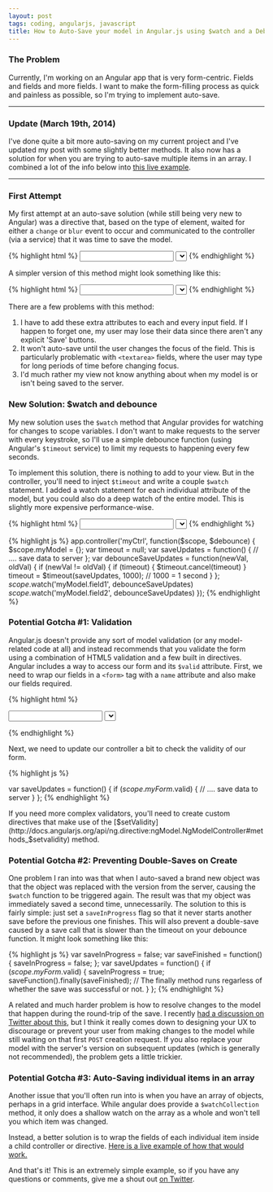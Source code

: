 ```yaml
---
layout: post
tags: coding, angularjs, javascript
title: How to Auto-Save your model in Angular.js using $watch and a Debounce function.
---
```


### The Problem

Currently, I'm working on an Angular app that is very form-centric. Fields and fields and more fields. I want to make the form-filling process as quick and painless as possible, so I'm trying to implement auto-save.

<!-- more -->

------

### Update (March 19th, 2014)

I've done quite a bit more auto-saving on my current project and I've updated my post with some slightly better methods. It also now has a solution for when you are trying to auto-save multiple items in an array. I combined a lot of the info below into [this live example](http://jsbin.com/xohugepe/1/edit?html,js,output).

------

### First Attempt

My first attempt at an auto-save solution (while still being very new to Angular) was a directive that, based on the type of element, waited for either a `change` or `blur` event to occur and communicated to the controller (via a service) that it was time to save the model.

{% highlight html %}
<input type='text' ng-model='myModel.field1' auto-save />
<select ng-model='myModel.field2' auto-save >...</select>
{% endhighlight %}

A simpler version of this method might look something like this:

{% highlight html %}
<input type='text' ng-model='myModel.field1' ng-blur='save()' />
<select ng-model='myModel.field2' ng-change='save()' >...</select> 
{% endhighlight %}

There are a few problems with this method:

1. I have to add these extra attributes to each and every input field. If I happen to forget one, my user may lose their data since there aren't any explicit 'Save' buttons.
2. It won't auto-save until the user changes the focus of the field. This is particularly problematic with `<textarea>` fields, where the user may type for long periods of time before changing focus.
3. I'd much rather my view not know anything about when my model is or isn't being saved to the server.

### New Solution: $watch and debounce

My new solution uses the `$watch` method that Angular provides for watching for changes to scope variables. I don't want to make requests to the server with every keystroke, so I'll use a simple debounce function (using Angular's `$timeout` service) to limit my requests to happening every few seconds.

To implement this solution, there is nothing to add to your view. But in the controller, you'll need to inject `$timeout` and write a couple `$watch` statement. I added a watch statement for each individual attribute of the model, but you could also do a deep watch of the entire model. This is slightly more expensive performance-wise.

{% highlight html %}
<input type='text' ng-model='myModel.field1' />
<select ng-model='myModel.field2'>...</select> 
{% endhighlight %}

{% highlight js %}
app.controller('myCtrl', function($scope, $debounce) {
  $scope.myModel = {};
  var timeout = null;
  var saveUpdates = function() {
    // .... save data to server
  };
  var debounceSaveUpdates = function(newVal, oldVal) {
    if (newVal != oldVal) {
      if (timeout) {
        $timeout.cancel(timeout)
      }
      timeout = $timeout(saveUpdates, 1000);  // 1000 = 1 second
    }
  };
  $scope.$watch('myModel.field1', debounceSaveUpdates)
  $scope.$watch('myModel.field2', debounceSaveUpdates)
});
{% endhighlight %}


### Potential Gotcha #1: Validation

Angular.js doesn't provide any sort of model validation (or any model-related code at all) and instead recommends that you validate the form using a combination of HTML5 validation and a few built in directives. Angular includes a way to access our form and its `$valid` attribute. First, we need to wrap our fields in a `<form>` tag with a `name` attribute and also make our fields required.

{% highlight html %}
<form name='myForm'>
  <input type='text' ng-model='myModel.field1' required />
  <select ng-model='myModel.field2' required>...</select> 
</form>
{% endhighlight %}

Next, we need to update our controller a bit to check the validity of our form.

{% highlight js %}

var saveUpdates = function() {
  if ($scope.myForm.$valid) {
    // .... save data to server
  }
};
{% endhighlight %}

If you need more complex validators, you'll need to create custom directives that make use of the [$setValidity](http://docs.angularjs.org/api/ng.directive:ngModel.NgModelController#methods_$setvalidity) method.

### Potential Gotcha #2: Preventing Double-Saves on Create

One problem I ran into was that when I auto-saved a brand new object was that the object was replaced with the version from the server, causing the `$watch` function to be triggered again. The result was that my object was immediately saved a second time, unnecessarily. The solution to this is fairly simple: just set a `saveInProgress` flag so that it never starts another save before the previous one finishes. This will also prevent a double-save caused by a save call that is slower than the timeout on your debounce function. It might look something like this:

{% highlight js %}
var saveInProgress = false;
var saveFinished = function() { saveInProgress = false; };
var saveUpdates = function() {
  if ($scope.myForm.$valid) {
    saveInProgress = true;
    saveFunction().finally(saveFinished); // The finally method runs regarless of whether the save was successful or not.
  }
};
{% endhighlight %}

A related and much harder problem is how to resolve changes to the model that happen during the round-trip of the save. I recently [had a discussion on Twitter about this](https://twitter.com/realtarnschaf/status/407489612227940352), but I think it really comes down to designing your UX to discourage or prevent your user from making changes to the model while still waiting on that first `POST` creation request. If you also replace your model with the server's version on subsequent updates (which is generally not recommended), the problem gets a little trickier.

### Potential Gotcha #3: Auto-Saving individual items in an array

Another issue that you'll often run into is when you have an array of objects, perhaps in a grid interface. While angular does provide a `$watchCollection` method, it only does a shallow watch on the array as a whole and won't tell you which item was changed.

Instead, a better solution is to wrap the fields of each individual item inside a child controller or directive. [Here is a live example of how that would work.](http://jsbin.com/xohugepe/1/edit?html,js,output)

And that's it! This is an extremely simple example, so if you have any questions or comments, give me a shout out [on Twitter](http://twitter.com/adam_albrecht).
